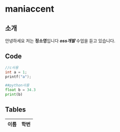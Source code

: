 # maniaccent
## 소개
안녕하세요 저는 **정소영**입니다
***oss개발*** 수업을 듣고 있습니다.

## Code

```c
//c사용
int a = 1;
printf("a");


```
```python
##python사용
float b = 34.3
print(b)
```

## Tables
이름 | 학번
----|----
